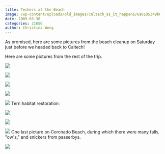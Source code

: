 ```yaml
---
title: Techers at the Beach
image: /wp-content/uploads/old_images/caltech_as_it_happens/6a0105349b8251970b01156f9574bc970b.jpg
date: 2009-03-30
categories: 21656
author: Christina Weng
---
```


As promised, here are some pictures from the beach cleanup on Saturday just before we headed back to Caltech!
 
Here are some pictures from the rest of the trip. 

![](/old_images/caltech_as_it_happens/6a0105349b8251970b01156e9c5027970c.jpg)

![](/old_images/caltech_as_it_happens/6a0105349b8251970b01156f95788e970b.jpg)

![](/old_images/caltech_as_it_happens/6a0105349b8251970b01156f957c2f970b.jpg)

![](/old_images/caltech_as_it_happens/6a0105349b8251970b01156f958a59970b.jpg)

![](/old_images/caltech_as_it_happens/6a0105349b8251970b01156f958b96970b.jpg) 
Tern habitat restoration:

![](/old_images/caltech_as_it_happens/6a0105349b8251970b01156f958e95970b.jpg)

![](/old_images/caltech_as_it_happens/6a0105349b8251970b01156e9c47c4970c.jpg)

![](/old_images/caltech_as_it_happens/6a0105349b8251970b01156e9c5a92970c.jpg) 
One last picture on Coronado Beach, during which there were many falls, "ow's," and snickers from passerbys.


![](/old_images/caltech_as_it_happens/6a0105349b8251970b01156e9c6198970c.jpg) 
